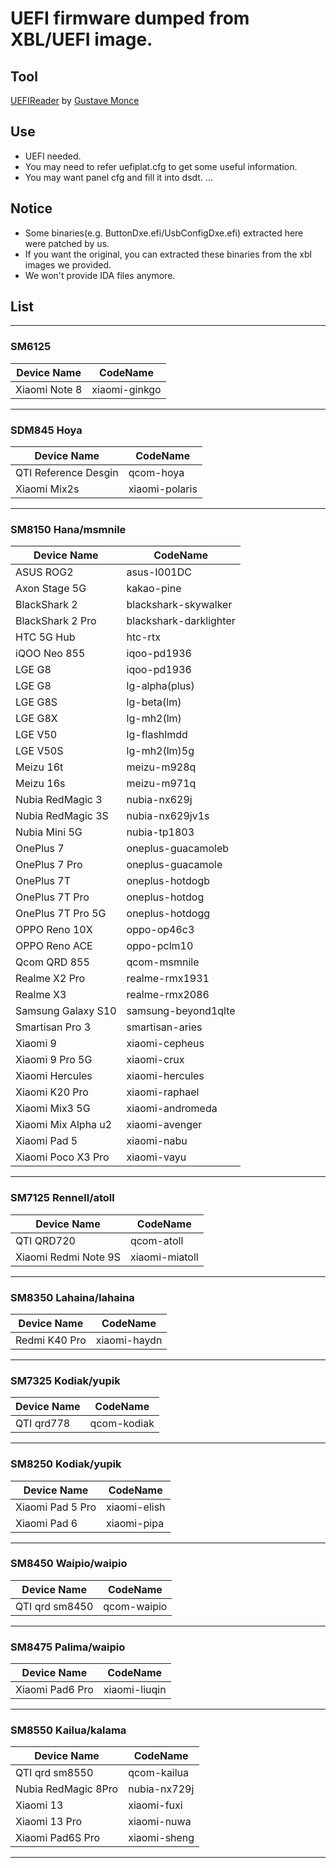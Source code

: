 # UEFI firmware dumped from XBL/UEFI image.

## Tool
[UEFIReader](https://github.com/WOA-Project/UEFIReader) by [Gustave Monce](https://github.com/gus33000)

## Use
  - UEFI needed.
  - You may need to refer uefiplat.cfg to get some useful information.
  - You may want panel cfg and fill it into dsdt.
  ...

## Notice
  - Some binaries(e.g. ButtonDxe.efi/UsbConfigDxe.efi) extracted here were patched by us.
  - If you want the original, you can extracted these binaries from the xbl images we provided.
  - We won't provide IDA files anymore.

## List
___
### SM6125
|Device Name          | CodeName                |
|---------------------|-------------------------|
| Xiaomi Note 8       | xiaomi-ginkgo           |

___
### SDM845 Hoya
|Device Name          | CodeName                |
|---------------------|-------------------------|
| QTI Reference Desgin| qcom-hoya               |
| Xiaomi Mix2s        | xiaomi-polaris          |

___
### SM8150 Hana/msmnile
|Device Name          | CodeName                |
|---------------------|-------------------------|
| ASUS ROG2           | asus-I001DC             |
| Axon Stage 5G       | kakao-pine              |
| BlackShark 2        | blackshark-skywalker    |
| BlackShark 2 Pro    | blackshark-darklighter  |
| HTC 5G Hub          | htc-rtx                 |
| iQOO Neo 855        | iqoo-pd1936             |
| LGE G8              | iqoo-pd1936             |
| LGE G8              | lg-alpha(plus)          |
| LGE G8S             | lg-beta(lm)             |
| LGE G8X             | lg-mh2(lm)              |
| LGE V50             | lg-flashlmdd            |
| LGE V50S            | lg-mh2(lm)5g            |
| Meizu 16t           | meizu-m928q             |
| Meizu 16s           | meizu-m971q             |
| Nubia RedMagic 3    | nubia-nx629j            |
| Nubia RedMagic 3S   | nubia-nx629jv1s         |
| Nubia Mini 5G       | nubia-tp1803            |
| OnePlus 7           | oneplus-guacamoleb      |
| OnePlus 7 Pro       | oneplus-guacamole       |
| OnePlus 7T          | oneplus-hotdogb         |
| OnePlus 7T Pro      | oneplus-hotdog          |
| OnePlus 7T Pro 5G   | oneplus-hotdogg         |
| OPPO Reno 10X       | oppo-op46c3             |
| OPPO Reno ACE       | oppo-pclm10             |
| Qcom QRD 855        | qcom-msmnile            |
| Realme X2 Pro       | realme-rmx1931          |
| Realme X3           | realme-rmx2086          |
| Samsung Galaxy S10  | samsung-beyond1qlte     |
| Smartisan Pro 3     | smartisan-aries         |
| Xiaomi 9            | xiaomi-cepheus          |
| Xiaomi 9 Pro 5G     | xiaomi-crux             |
| Xiaomi Hercules     | xiaomi-hercules         |
| Xiaomi K20 Pro      | xiaomi-raphael          |
| Xiaomi Mix3 5G      | xiaomi-andromeda        |
| Xiaomi Mix Alpha u2 | xiaomi-avenger          |
| Xiaomi Pad 5        | xiaomi-nabu             |
| Xiaomi Poco X3 Pro  | xiaomi-vayu             |

___
### SM7125 Rennell/atoll
|Device Name          | CodeName                |
|---------------------|-------------------------|
| QTI QRD720          | qcom-atoll              |
| Xiaomi Redmi Note 9S| xiaomi-miatoll          |

___
### SM8350 Lahaina/lahaina
|Device Name          | CodeName                |
|---------------------|-------------------------|
| Redmi K40 Pro	      | xiaomi-haydn            |

___
### SM7325 Kodiak/yupik
|Device Name          | CodeName                |
|---------------------|-------------------------|
| QTI qrd778          | qcom-kodiak             |

___
### SM8250 Kodiak/yupik
|Device Name          | CodeName                |
|---------------------|-------------------------|
| Xiaomi Pad 5 Pro    | xiaomi-elish            |
| Xiaomi Pad 6        | xiaomi-pipa             |
___
### SM8450 Waipio/waipio
|Device Name          | CodeName                |
|---------------------|-------------------------|
| QTI qrd sm8450      | qcom-waipio             |

___
### SM8475 Palima/waipio
|Device Name          | CodeName                |
|---------------------|-------------------------|
| Xiaomi Pad6 Pro     | xiaomi-liuqin           |

___
### SM8550 Kailua/kalama
|Device Name          | CodeName                |
|---------------------|-------------------------|
| QTI qrd sm8550      | qcom-kailua             |
| Nubia RedMagic 8Pro | nubia-nx729j            |
| Xiaomi 13           | xiaomi-fuxi             |
| Xiaomi 13 Pro       | xiaomi-nuwa             |
| Xiaomi Pad6S Pro    | xiaomi-sheng            |
___